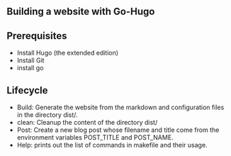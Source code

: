 ## Building a website with Go-Hugo

## Prerequisites

- Install Hugo (the extended edition)
- Install Git
- install go

## Lifecycle
- Build: Generate the website from the markdown and configuration files in the directory dist/.
- clean: Cleanup the content of the directory dist/
- Post: Create a new blog post whose filename and title come from the environment variables POST_TITLE and POST_NAME.
- Help: prints out the list of commands in makefile and their usage.
